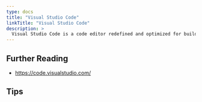 ```yaml
---
type: docs
title: "Visual Studio Code"
linkTitle: "Visual Studio Code"
description: >
  Visual Studio Code is a code editor redefined and optimized for building and debugging modern web and cloud applications.
---
```


## Further Reading

 - https://code.visualstudio.com/

## Tips